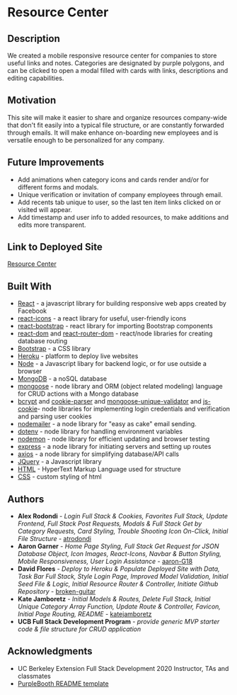 # Resource Center

## Description
We created a mobile responsive resource center for companies to store useful links and notes. Categories are designated by purple polygons, and can be clicked to open a modal filled with cards with links, descriptions and editing capabilities.

## Motivation
This site will make it easier to share and organize resources company-wide that don't fit easily into a typical file structure, or are constantly forwarded through emails. It will make enhance on-boarding new employees and is versatile enough to be personalized for any company.

## Future Improvements

- Add animations when category icons and cards render and/or for different forms and modals.
- Unique verification or invitation of company employees through email.
- Add recents tab unique to user, so the last ten item links clicked on or visited will appear.
- Add timestamp and user info to added resources, to make additions and edits more transparent.

## Link to Deployed Site

[Resource Center](https://serene-kobuk-valley-06720.herokuapp.com/)

## Built With

- [React](https://reactjs.org/) - a javascript library for building responsive web apps created by Facebook
- [react-icons](https://react-icons.github.io/react-icons/) - a react library for useful, user-friendly icons
- [react-bootstrap](https://react-bootstrap.github.io/) - react library for importing Bootstrap components
- [react-dom](https://reactjs.org/docs/react-dom.html) and [react-router-dom](https://www.npmjs.com/package/react-router-dom) - react/node libraries for creating database routing
- [Bootstrap](bootstrap.com) - a CSS library
- [Heroku](https://www.heroku.com/) - platform to deploy live websites
- [Node](https://nodejs.org/en/) - a Javascript libary for backend logic, or for use outside a browser
- [MongoDB](https://www.mongodb.com/) - a noSQL database
- [mongoose](https://www.npmjs.com/package/mongoose) - node library and ORM (object related modeling) language for CRUD actions with a Mongo database
- [bcrypt](https://www.npmjs.com/package/bcrypt) and [cookie-parser](https://www.npmjs.com/package/cookie-parser) and [mongoose-unique-validator](https://www.npmjs.com/package/mongoose-unique-validator) and [js-cookie](https://www.npmjs.com/package/js-cookie)- node libraries for implementing login credentials and verification and parsing user cookies
- [nodemailer](https://www.npmjs.com/package/nodemailer) - a node library for "easy as cake" email sending.
- [dotenv](https://www.npmjs.com/package/dotenv) - node library for handling environment variables
- [nodemon](https://www.npmjs.com/package/nodemon) - node library for efficient updating and browser testing
- [express](https://www.npmjs.com/package/express) - a node library for initiating servers and setting up routes
- [axios](https://www.npmjs.com/package/axios) - a node library for simplifying database/API calls
- [JQuery](https://jquery.com/) - a Javascript library
- [HTML](https://developer.mozilla.org/en-US/docs/Web/HTML) - HyperText Markup Language used for structure
- [CSS](https://www.w3schools.com/css/css_intro.asp) - custom styling of html


## Authors

- **Alex Rodondi** - _Login Full Stack & Cookies, Favorites Full Stack, Update Frontend, Full Stack Post Requests, Modals & Full Stack Get by Category Requests, Card Styling, Trouble Shooting Icon On-Click, Initial File Structure_ - [atrodondi](https://github.com/atrodondi)
- **Aaron Garner** - _Home Page Styling, Full Stack Get Request for JSON Database Object, Icon Images, React-Icons, Navbar & Button Styling, Mobile Responsiveness, User Login Assistance_ - [aaron-G18](https://github.com/aaron-G18)
- **David Flores** - _Deploy to Heroku & Populate Deployed Site with Data, Task Bar Full Stack, Style Login Page, Improved Model Validation, Initial Seed File & Logic, Initial Resource Router & Controller, Initiate Github Repository_ - [broken-guitar](https://github.com/broken-guitar)
- **Kate Jamboretz** - _Initial Models & Routes, Delete Full Stack, Initial Unique Category Array Function, Update Route & Controller, Favicon, Initial Page Routing, README_ - [katejamboretz](https://github.com/katejamboretz)
- **UCB Full Stack Development Program** - _provide generic MVP starter code & file structure for CRUD application_

## Acknowledgments

- UC Berkeley Extension Full Stack Development 2020 Instructor, TAs and classmates
- [PurpleBooth README template](https://gist.github.com/PurpleBooth/109311bb0361f32d87a2)
